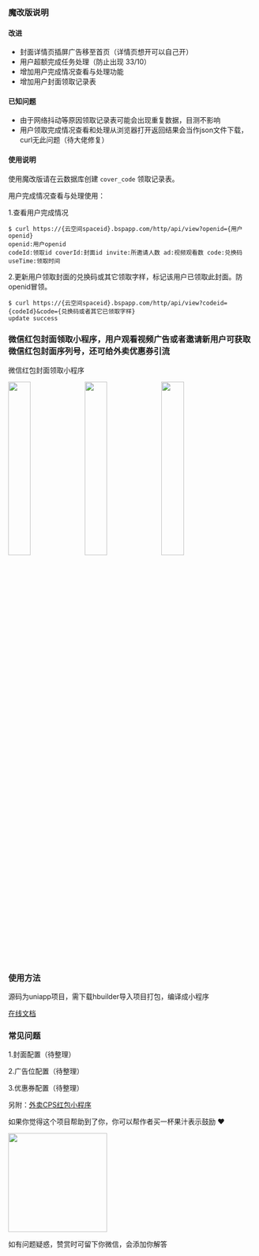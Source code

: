 ### 魔改版说明

#### 改进

- 封面详情页插屏广告移至首页（详情页想开可以自己开）
- 用户超额完成任务处理（防止出现 33/10）
- 增加用户完成情况查看与处理功能
- 增加用户封面领取记录表

#### 已知问题

- 由于网络抖动等原因领取记录表可能会出现重复数据，目测不影响
- 用户领取完成情况查看和处理从浏览器打开返回结果会当作json文件下载，curl无此问题（待大佬修复）

#### 使用说明

使用魔改版请在云数据库创建 `cover_code` 领取记录表。

用户完成情况查看与处理使用：

1.查看用户完成情况
```shell
$ curl https://{云空间spaceid}.bspapp.com/http/api/view?openid={用户openid}
openid:用户openid
codeId:领取id coverId:封面id invite:所邀请人数 ad:视频观看数 code:兑换码 useTime:领取时间
```

2.更新用户领取封面的兑换码或其它领取字样，标记该用户已领取此封面。防openid冒领。
```shell
$ curl https://{云空间spaceid}.bspapp.com/http/api/view?codeid={codeId}&code={兑换码或者其它已领取字样}
update success
```

### 微信红包封面领取小程序，用户观看视频广告或者邀请新用户可获取微信红包封面序列号，还可给外卖优惠券引流

微信红包封面领取小程序

<img src="https://raw.githubusercontent.com/zwpro/redCover/master/unpackage/cover1.png" width="30%"/> <img src="https://raw.githubusercontent.com/zwpro/redCover/master/unpackage/cover2.jpg" width="30%"/> <img src="https://raw.githubusercontent.com/zwpro/redCover/master/unpackage/cover3.png" width="30%"/>

### 使用方法

源码为uniapp项目，需下载hbuilder导入项目打包，编译成小程序

[在线文档](http://lianghua.wxthe.com/docs/)

### 常见问题

1.封面配置（待整理）

2.广告位配置（待整理）

3.优惠券配置（待整理）

另附：[外卖CPS红包小程序](https://github.com/zwpro/coupons)

如果你觉得这个项目帮助到了你，你可以帮作者买一杯果汁表示鼓励 ❤️

<img src="http://cdn.letwind.com/me/zanshang.jpg" width="200"/>

如有问题疑惑，赞赏时可留下你微信，会添加你解答
